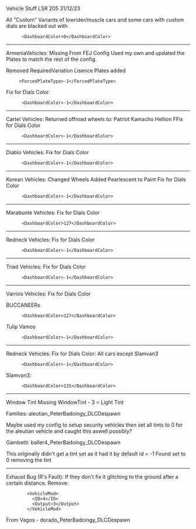 Vehicle Stuff LSR 205  31/12/23

All "Custom" Variants of lowrider/muscle cars and some cars with custom dials are blacked out with 

          <DashboardColor>0</DashboardColor>


--------------------------


ArmeniaVehicles:
Missing From FEJ Config
Used my own and updated the Plates to match the rest of the config.

Removed RequiredVariation Lisence Plates
added 

         <ForcedPlateType>-1</ForcedPlateType>

Fix for Dials Color

          <DashboardColor>-1</DashboardColor>


---------------------------


Cartel Vehicles:
Returned offroad wheels to:
Patriot
Kamacho
Hellion
FFix for Dials Color

          <DashboardColor>-1</DashboardColor>


------------------------


Diablo Vehicles:
Fix for Dials Color

          <DashboardColor>-1</DashboardColor>

--------------------------


Korean Vehicles:
Changed Wheels
Added Pearlescent to Paint
Fix for Dials Color

          <DashboardColor>-1</DashboardColor>

---------------------------


Marabunte Vehicles:
Fix for Dials Color

          <DashboardColor>127</DashboardColor>

--------------------------


Redneck Vehicles:
Fix for Dials Color

          <DashboardColor>-1</DashboardColor>

--------------------------


Triad Vehicles:
Fix for Dials Color

          <DashboardColor>-1</DashboardColor>

-----------------------


Varrios Vehicles:
Fix for Dials Color 

BUCCANEERs

          <DashboardColor>127</DashboardColor>


Tulip
Vamos

          <DashboardColor>-1</DashboardColor>

--------------------


Redneck Vehicles:
Fix for Dials Color:
All cars except Slamvan3

          <DashboardColor>-1</DashboardColor>
          

Slamvan3:

          <DashboardColor>131</DashboardColor>
          

--------------------------


Window Tint Missing
WindowTint - 3 = Light Tint

Families:
aleutian_PeterBadoingy_DLCDespawn

Maybe used my config to setup security vehicles then set all tints to 0 for the aleutian vehicle and caught this aswell possibly?

Gambetti: 
baller4_PeterBadoingy_DLCDespawn 

This originally didn't get a tint set as it had it by default id = -1
Found set to 0 removing the tint


--------------------------


Exhaust Bug (R's Fault):
If they don't fix it glitching to the ground after a certain distance.
Remove:

            <VehicleMod>
              <ID>4</ID>
              <Output>3</Output>
            </VehicleMod>

From Vagos - dorado_PeterBadoingy_DLCDespawn
